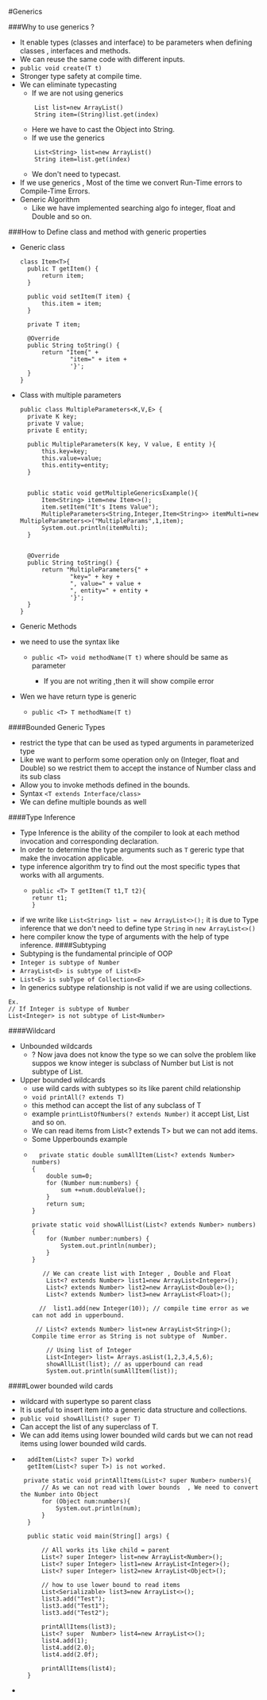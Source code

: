 
#Generics

###Why to use generics ?

- It enable types (classes and interface) to be parameters when defining classes , interfaces and methods.
- We can reuse the same code with different inputs. 
- ```public void create(T t)```
- Stronger  type safety at compile time.
- We can eliminate typecasting
  - If we are not using generics 
  ```
      List list=new ArrayList()
      String item=(String)list.get(index)
  ```
  - Here we have to cast the Object into String.
  - If we use the generics
  ```
      List<String> list=new ArrayList()
      String item=list.get(index)
  ```
  - We don't need to typecast.
- If we use generics , Most of the time we convert Run-Time errors to Compile-Time Errors.
- Generic Algorithm 
  - Like we have implemented searching algo fo integer, float and Double and so on.  
  
###How to Define class and method with generic properties
- Generic class 
  ```
  class Item<T>{
    public T getItem() {
        return item;
    }

    public void setItem(T item) {
        this.item = item;
    }

    private T item;

    @Override
    public String toString() {
        return "Item{" +
                "item=" + item +
                '}';
    }
  }
  ```
- Class with multiple parameters 
  ```
  public class MultipleParameters<K,V,E> {
    private K key;
    private V value;
    private E entity;

    public MultipleParameters(K key, V value, E entity ){
        this.key=key;
        this.value=value;
        this.entity=entity;
    }


    public static void getMultipleGenericsExample(){
        Item<String> item=new Item<>();
        item.setItem("It's Items Value");
        MultipleParameters<String,Integer,Item<String>> itemMulti=new MultipleParameters<>("MultipleParams",1,item);
        System.out.println(itemMulti);
    }


    @Override
    public String toString() {
        return "MultipleParameters{" +
                "key=" + key +
                ", value=" + value +
                ", entity=" + entity +
                '}';
    }
  }
  ```
  
- Generic Methods 
- we need to use the syntax like 
  - `public <T> void methodName(T t)` where <T> should be same as parameter
    - If you are not writing <T> ,then it will show compile error
- Wen we have return type is generic 
  - `public <T> T methodName(T t)`

####Bounded Generic Types 
- restrict the type that can be used as typed arguments in parameterized type
- Like we want to perform some operation only on (Integer, float and Double) so we restrict them to accept the instance of Number class and its sub class
- Allow you to invoke methods defined in the bounds.
- Syntax `<T extends Interface/class>`
- We can define multiple bounds as well 

####Type Inference
- Type Inference is the ability of the compiler to look at each method invocation and corresponding declaration.
- In order to determine the type arguments such as `T` gereric type that make the invocation applicable.
- type inference algorithm try to find out the most specific types that works with all arguments.
  - ```
    public <T> T getItem(T t1,T t2){
    retunr t1;
    }
    ```
- if we write like `List<String> list = new ArrayList<>();` it is due to Type inference that we don't need to define type `String` in `new ArrayList<>()`
- here compiler know the type of arguments with the help of type inference.
####Subtyping
- Subtyping is the fundamental principle of OOP
- `Integer is subtype of Number`
- `ArrayList<E> is subtype of List<E>`
- `List<E> is subType of Collection<E>`
- In generics subtype relationship is not valid if we are using collections.
```aidl
Ex.
// If Integer is subtype of Number 
List<Integer> is not subtype of List<Number>

```
####Wildcard
- Unbounded wildcards
  - ? Now java does not know the type so we can solve the problem like suppos we know integer is subclass of Number but List<Integer> is not subtype of List<Number>.
- Upper bounded wildcards
  - use wild cards with subtypes so its like parent child relationship
  - `void printAll(? extends T)`
  - this method can accept the list of any subclass of T
  - example ``printListOfNumbers(? extends Number)`` it accept List<integer>, List<Double> and so on.
  - We can read items from List<? extends T> but we can not add items.
  - Some Upperbounds example
  - ```aidl
      private static double sumAllItem(List<? extends Number> numbers)
    {
        double sum=0;
        for (Number num:numbers) {
            sum +=num.doubleValue();
        }
        return sum;
    }

    private static void showAllList(List<? extends Number> numbers){
        for (Number number:numbers) {
            System.out.println(number);
        }
    }
    
       // We can create list with Integer , Double and Float
        List<? extends Number> list1=new ArrayList<Integer>();
        List<? extends Number> list2=new ArrayList<Double>();
        List<? extends Number> list3=new ArrayList<Float>();

      //  list1.add(new Integer(10)); // compile time error as we can not add in upperbound.

     // List<? extends Number> list=new ArrayList<String>();  Compile time error as String is not subtype of  Number.

        // Using list of Integer
        List<Integer> list= Arrays.asList(1,2,3,4,5,6);
        showAllList(list); // as upperbound can read
        System.out.println(sumAllItem(list));

     ```
    
####Lower bounded wild cards 
- wildcard with supertype so parent class 
- It is useful to insert item into a generic data structure and collections.
- `public void showAllList(? super T)`
- Can accept the list of any superclass of T.
- We can add items using lower bounded wild cards but we can not read items using lower bounded wild cards.
- ```aidl
    addItem(List<? super T>) workd 
    getItem(List<? super T>) is not worked.
  
   private static void printAllItems(List<? super Number> numbers){
        // As we can not read with lower bounds  , We need to convert the Number into Object
        for (Object num:numbers){
            System.out.println(num);
        }
    }

    public static void main(String[] args) {

        // All works its like child = parent
        List<? super Integer> list=new ArrayList<Number>();
        List<? super Integer> list1=new ArrayList<Integer>();
        List<? super Integer> list2=new ArrayList<Object>();

        // how to use lower bound to read items
        List<Serializable> list3=new ArrayList<>();
        list3.add("Test");
        list3.add("Test1");
        list3.add("Test2");

        printAllItems(list3);
        List<? super  Number> list4=new ArrayList<>();
        list4.add(1);
        list4.add(2.0);
        list4.add(2.0f);
        
        printAllItems(list4);
    }
  ```
- 